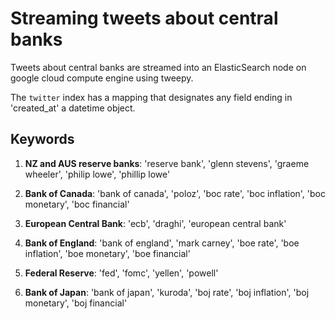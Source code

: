 # Streaming tweets about central banks

Tweets about central banks are streamed into an ElasticSearch node on google cloud compute engine using tweepy. 

The `twitter` index has a mapping that designates any field ending in 'created_at' a datetime object.

## Keywords

1. __NZ and AUS reserve banks__: 'reserve bank', 'glenn stevens', 'graeme wheeler', 'philip lowe', 'phillip lowe'

2. __Bank of Canada__: 'bank of canada', 'poloz', 'boc rate', 'boc inflation', 'boc monetary', 'boc financial'

3. __European Central Bank__: 'ecb', 'draghi', 'european central bank'

4. __Bank of England__: 'bank of england', 'mark carney', 'boe rate', 'boe inflation', 'boe monetary', 'boe financial'

5. __Federal Reserve__: 'fed', 'fomc', 'yellen', 'powell'

6. __Bank of Japan__: 'bank of japan', 'kuroda', 'boj rate', 'boj inflation', 'boj monetary', 'boj financial'
